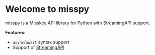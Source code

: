 # Welcome to misspy

misspy is a Misskey API library for Python with StreamingAPI support.

**Features:**

- `async`/`await` syntax support
- Support of [StreamingAPI](https://misskey-hub.net/en/docs/api/streaming)